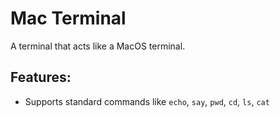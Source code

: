 # Mac Terminal
A terminal that acts like a MacOS terminal.

## Features:
- Supports standard commands like `echo`, `say`, `pwd`, `cd`, `ls`, `cat`